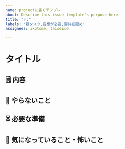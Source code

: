 ```yaml
---
name: projectに書くテンプレ
about: Describe this issue template's purpose here.
title: "✨:"
labels: '親タスク,妄想が必要,要詳細固め'
assignees: ikotome, taiseiue

---
```


<!--
新しいやりたいことを作るなら、このテンプレートを埋めましょう。
-->
# タイトル
## 🗒️ 内容
<!-- やりたいことについての簡単な説明 -->

## 🛑 やらないこと
<!-- ここからはやらないこと -->

## ⏳ 必要な準備
<!-- どうなったら「着手可能(Ready)」に移して良いか-->

## :eyes: 気になっていること・怖いこと
<!-- タスクについて心配していること -->
